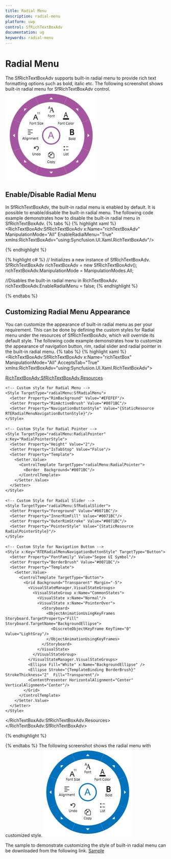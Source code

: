 ```yaml
---
title: Radial Menu
description: radial-menu
platform: uwp
control: SfRichTextBoxAdv
documentation: ug
keywords: radial-menu
---
```

# Radial Menu

The SfRichTextBoxAdv supports built-in radial menu to provide rich text formatting options such as bold, italic etc.
The following screenshot shows built-in radial menu for SfRichTextBoxAdv control.
![](Radial-Menu_images/Radial-Menu_img1.jpeg)

## Enable/Disable Radial Menu

In SfRichTextBoxAdv, the built-in radial menu is enabled by default. It is possible to enable/disable the built-in radial menu. The following code example demonstrates how to disable the built-in radial menu in SfRichTextBoxAdv.
{% tabs %}
{% highlight xaml %}
<RichTextBoxAdv:SfRichTextBoxAdv x:Name="richTextBoxAdv" ManipulationMode="All" EnableRadialMenu="True" xmlns:RichTextBoxAdv="using:Syncfusion.UI.Xaml.RichTextBoxAdv"/>

{% endhighlight %}

{% highlight c# %}
// Initializes a new instance of SfRichTextBoxAdv.
SfRichTextBoxAdv richTextBoxAdv = new SfRichTextBoxAdv();
richTextBoxAdv.ManipulationMode = ManipulationModes.All;

//Disables the built-in radial menu in RichTextBoxAdv.
richTextBoxAdv.EnableRadialMenu = false;
{% endhighlight %}

{% endtabs %}

## Customizing Radial Menu Appearance

You can customize the appearance of built-in radial menu as per your requirement. This can be done by defining the custom styles for Radial menu under the resources of SfRichTextBoxAdv, which will override its default style.
The following code example demonstrates how to customize the appearance of navigation button, rim, radial slider and radial pointer in the built-in radial menu.
{% tabs %}
{% highlight xaml %}
<RichTextBoxAdv:SfRichTextBoxAdv x:Name="richTextBox" ManipulationMode="All" AcceptsTab="True" xmlns:RichTextBoxAdv="using:Syncfusion.UI.Xaml.RichTextBoxAdv">
  <!-- Specify resources for this instance -->
  <RichTextBoxAdv:SfRichTextBoxAdv.Resources>
  
    <!-- Custom style for Radial Menu -->
    <Style TargetType="radialMenu:SfRadialMenu">
      <Setter Property="RimBackground" Value="#EFEFEF"/>
      <Setter Property="RimActiveBrush" Value="#0071BC"/>
      <Setter Property="NavigationButtonStyle" Value="{StaticResource RTERadialMenuNavigationButtonStyle}"/>
    </Style>
    
    <!-- Custom Style for Radial Pointer -->
    <Style TargetType="radialMenu:RadialPointer" x:Key="RadialPointerStyle">
      <Setter Property="Height" Value="2"/>
      <Setter Property="IsTabStop" Value="False"/>
      <Setter Property="Template">
        <Setter.Value>
          <ControlTemplate TargetType="radialMenu:RadialPointer">
            <Border  Background="#0071BC"/>
          </ControlTemplate>
        </Setter.Value>
      </Setter>
    </Style>
    
    <!-- Custom Style for Radial Slider -->
    <Style TargetType="radialMenu:SfRadialSlider">
      <Setter Property="Foreground" Value="#0071BC"/>
      <Setter Property="InnerRimFill" Value="#0071BC"/>
      <Setter Property="OuterRimStroke" Value="#0071BC"/>
      <Setter Property="PointerStyle" Value="{StaticResource RadialPointerStyle}"/>
    </Style>
    
    <!-- Custom Style for Navigation Button -->
    <Style x:Key="RTERadialMenuNavigationButtonStyle" TargetType="Button">
      <Setter Property="FontFamily" Value="Segoe UI Symbol"/>
      <Setter Property="BorderBrush" Value="#0071BC"/>
      <Setter Property="Template">
        <Setter.Value>
          <ControlTemplate TargetType="Button">
            <Grid Background="Transparent" Margin="-5">
              <VisualStateManager.VisualStateGroups>
                <VisualStateGroup x:Name="CommonStates">
                  <VisualState x:Name="Normal"/>
                  <VisualState x:Name="PointerOver">
                    <Storyboard>
                      <ObjectAnimationUsingKeyFrames Storyboard.TargetProperty="Fill" Storyboard.TargetName="BackgroundEllipse">
                        <DiscreteObjectKeyFrame KeyTime="0" Value="LightGray"/>
                      </ObjectAnimationUsingKeyFrames>
                    </Storyboard>
                  </VisualState>
                </VisualStateGroup>
              </VisualStateManager.VisualStateGroups>
              <Ellipse Fill="White" x:Name="BackgroundEllipse" />
              <Ellipse Stroke="{TemplateBinding BorderBrush}" StrokeThickness="2"  Fill="Transparent"/>
              <ContentPresenter HorizontalAlignment="Center" VerticalAlignment="Center"/>
            </Grid>
          </ControlTemplate>
        </Setter.Value>
      </Setter>
    </Style>
  </RichTextBoxAdv:SfRichTextBoxAdv.Resources>
</RichTextBoxAdv:SfRichTextBoxAdv>


{% endhighlight %}

{% endtabs %}
The following screenshot shows the radial menu with customized style.
![](Radial-Menu_images/Radial-Menu_img2.jpeg)

The sample to demonstrate customizing the style of built-in radial menu can be downloaded from the following link.
[Sample](http://www.syncfusion.com/downloads/support/directtrac/general/ze/RadialMenuCustomization-1397995223# "Click here to download the sample")
